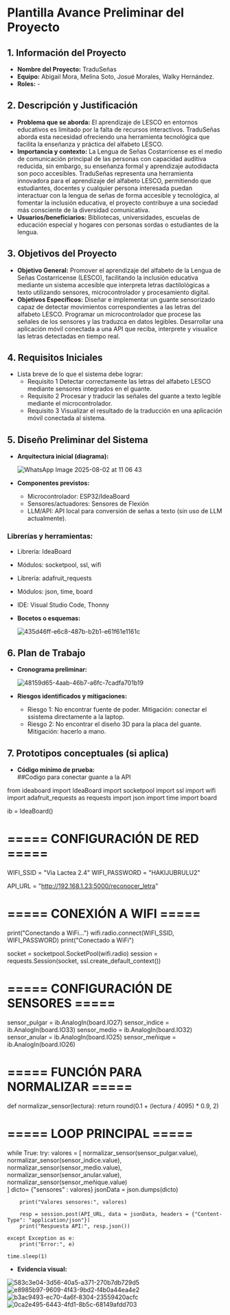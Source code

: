 # Plantilla Avance Preliminar del Proyecto

## 1. Información del Proyecto
- **Nombre del Proyecto:** TraduSeñas
- **Equipo:** Abigail Mora, Melina Soto, Josué Morales, Walky Hernández.
- **Roles:** - 

## 2. Descripción y Justificación
- **Problema que se aborda:**
  El aprendizaje de LESCO en entornos educativos es limitado por la falta de recursos interactivos. TraduSeñas aborda esta necesidad ofreciendo una herramienta tecnológica que facilita la enseñanza y práctica del alfabeto LESCO.
- **Importancia y contexto:**
  La Lengua de Señas Costarricense es el medio de comunicación principal de las personas con capacidad auditiva reducida, sin embargo, su enseñanza formal y aprendizaje autodidacta son poco accesibles. TraduSeñas representa una herramienta innovadora para el aprendizaje del alfabeto LESCO, permitiendo que estudiantes, docentes y cualquier persona interesada puedan interactuar con la lengua de señas de forma accesible y tecnológica, al fomentar la inclusión educativa, el proyecto contribuye a una sociedad más consciente de la diversidad comunicativa.
- **Usuarios/beneficiarios:**
  Bibliotecas, universidades, escuelas de educación especial y hogares con personas sordas o estudiantes de la lengua.

## 3. Objetivos del Proyecto
- **Objetivo General:**
  Promover el aprendizaje del alfabeto de la Lengua de Señas Costarricense (LESCO), facilitando la inclusión educativa mediante un sistema accesible que interpreta letras dactilológicas a texto utilizando sensores, microcontrolador y procesamiento digital.
- **Objetivos Específicos:**
  Diseñar e implementar un guante sensorizado capaz de detectar movimientos correspondientes a las letras del alfabeto LESCO.
  Programar un microcontrolador que procese las señales de los sensores y las traduzca en datos legibles.
  Desarrollar una aplicación móvil conectada a una API que reciba, interprete y visualice las letras detectadas en tiempo real.

## 4. Requisitos Iniciales
- Lista breve de lo que el sistema debe lograr:  
  - Requisito 1
    Detectar correctamente las letras del alfabeto LESCO mediante sensores integrados en el guante.
  - Requisito 2
    Procesar y traducir las señales del guante a texto legible mediante el microcontrolador.
  - Requisito 3
    Visualizar el resultado de la traducción en una aplicación móvil conectada al sistema.

## 5. Diseño Preliminar del Sistema
- **Arquitectura inicial (diagrama):**
   
  ![WhatsApp Image 2025-08-02 at 11 06 43](https://github.com/user-attachments/assets/ae671022-2f4b-4716-9184-d66ed2bdfa96)

- **Componentes previstos:**  
  - Microcontrolador: ESP32/IdeaBoard
  - Sensores/actuadores: Sensores de Flexión 
  - LLM/API: API local para conversión de señas a texto (sin uso de LLM actualmente).

### Librerías y herramientas:
  
  - Librería: IdeaBoard
  - Módulos: socketpool, ssl, wifi
    
  - Librería: adafruit_requests
  - Módulos: json, time, board
    
  - IDE: Visual Studio Code, Thonny


- **Bocetos o esquemas:**
  
  ![435d46ff-e6c8-487b-b2b1-e61f61e1161c](https://github.com/user-attachments/assets/79891ffc-639a-4970-b803-70fa446ac21d)
  
## 6. Plan de Trabajo
- **Cronograma preliminar:**
  
  ![48159d65-4aab-46b7-a6fc-7cadfa701b19](https://github.com/user-attachments/assets/e788e006-088e-44e9-83c3-92dfb425b4fc)

- **Riesgos identificados y mitigaciones:**  
  - Riesgo 1: No encontrar fuente de poder. Mitigación: conectar el ssistema directamente a la laptop.
  - Riesgo 2: No encontrar el diseño 3D para la placa del guante. Mitigación: hacerlo a mano.

## 7. Prototipos conceptuales (si aplica)
- **Código mínimo de prueba:**  
  ##Codigo para conectar guante a la API

from ideaboard import IdeaBoard
import socketpool
import ssl
import wifi
import adafruit_requests as requests
import json
import time
import board

ib = IdeaBoard()
# ===== CONFIGURACIÓN DE RED =====
WIFI_SSID = "Via Lactea 2.4"
WIFI_PASSWORD = "HAKIJUBRULU2"

API_URL = "http://192.168.1.23:5000/reconocer_letra"

# ===== CONEXIÓN A WIFI =====
print("Conectando a WiFi...")
wifi.radio.connect(WIFI_SSID, WIFI_PASSWORD)
print("Conectado a WiFi")

socket = socketpool.SocketPool(wifi.radio)
session = requests.Session(socket, ssl.create_default_context())

# ===== CONFIGURACIÓN DE SENSORES =====
sensor_pulgar = ib.AnalogIn(board.IO27)
sensor_indice = ib.AnalogIn(board.IO33)
sensor_medio = ib.AnalogIn(board.IO32)
sensor_anular = ib.AnalogIn(board.IO25)
sensor_meñique = ib.AnalogIn(board.IO26)

# ===== FUNCIÓN PARA NORMALIZAR =====
def normalizar_sensor(lectura):
    return round(0.1 + (lectura / 4095) * 0.9, 2)

# ===== LOOP PRINCIPAL =====
while True:
    try:
        valores = [
            normalizar_sensor(sensor_pulgar.value),
            normalizar_sensor(sensor_indice.value),
            normalizar_sensor(sensor_medio.value),
            normalizar_sensor(sensor_anular.value),
            normalizar_sensor(sensor_meñique.value)           
       ]
        dicto= {"sensores" : valores}
        jsonData = json.dumps(dicto)
        
        print("Valores sensores:", valores)
        
        resp = session.post(API_URL, data = jsonData, headers = {"Content-Type": "application/json"}) 
        print("Respuesta API:", resp.json())
    
    except Exception as e:
        print("Error:", e)
    
    time.sleep(1)

- **Evidencia visual:**  
  
![583c3e04-3d56-40a5-a371-270b7db729d5](https://github.com/user-attachments/assets/7d68055a-564c-4f71-b616-a8f65a55736a)
![e8985b97-9609-4f43-9bd2-f4b0a44ea4e2](https://github.com/user-attachments/assets/0e41be7e-9561-46d0-8281-1df01829a7de)
![b3ac9493-ec70-4a6f-8304-23559420acfc](https://github.com/user-attachments/assets/c890a717-d68e-4b95-8094-4a86f8e209f0)
![0ca2e495-6443-4fd1-8b5c-68149afdd703](https://github.com/user-attachments/assets/1d8c1eaa-1af5-4887-ab7d-d1bbf3e2f373)
